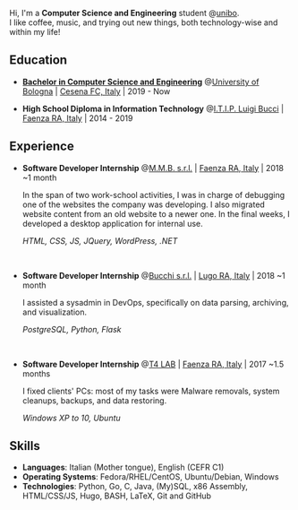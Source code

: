 Hi,
I'm a **Computer Science and Engineering** student @[unibo](https://www.unibo.it/en/).\
I like coffee, music, and trying out new things, both technology-wise and within my life!

## Education

* **[Bachelor in Computer Science and Engineering](https://corsi.unibo.it/1cycle/ComputerScienceEngineering)** @[University of Bologna](https://www.unibo.it/en/) | [Cesena FC, Italy](https://www.openstreetmap.org/relation/42809) | 2019 - Now

* **High School Diploma in Information Technology** @[I.T.I.P. Luigi Bucci](https://www.itipfaenza.edu.it/) | [Faenza RA, Italy](https://www.openstreetmap.org/relation/43004) | 2014 - 2019

## Experience

* **Software Developer Internship** @[M.M.B. s.r.l.](https://www.mmbsoftware.it/portalemmb/en/home) | [Faenza RA, Italy](https://www.openstreetmap.org/relation/43004) | 2018 ~1 month

  In the span of two work-school activities, I was in charge of debugging one of the websites the company was developing.
  I also migrated website content from an old website to a newer one.
  In the final weeks, I developed a desktop application for internal use.

  _HTML, CSS, JS, JQuery, WordPress, .NET_

<br>

* **Software Developer Internship** @[Bucchi s.r.l.](http://www.bucchi.it/en/) | [Lugo RA, Italy](https://www.openstreetmap.org/relation/43140) | 2018 ~1 month

  I assisted a sysadmin in DevOps, specifically on data parsing, archiving, and visualization.

  _PostgreSQL, Python, Flask_

<br>

* **Software Developer Internship** @[T4 LAB](https://www.t4lab.it/) | [Faenza RA, Italy](https://www.openstreetmap.org/relation/43004) | 2017 ~1.5 months

  I fixed clients' PCs: most of my tasks were Malware removals, system cleanups, backups, and data restoring.

  _Windows XP to 10, Ubuntu_

## Skills

* **Languages**: Italian (Mother tongue), English (CEFR C1)
* **Operating Systems**: Fedora/RHEL/CentOS, Ubuntu/Debian, Windows
* **Technologies**: Python, Go, C, Java, (My)SQL, x86 Assembly, HTML/CSS/JS, Hugo, BASH, LaTeX, Git and GitHub
